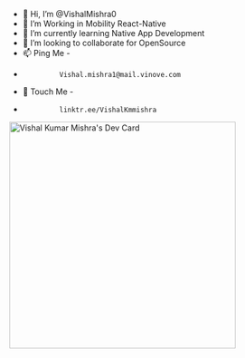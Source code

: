 - 👋 Hi, I’m @VishalMishra0
- 👀 I’m Working in Mobility React-Native
- 🌱 I’m currently learning Native App Development
- 💞️ I’m looking to collaborate for OpenSource
- 📫 Ping Me - 
-              Vishal.mishra1@mail.vinove.com
- 👀 Touch Me -
-              linktr.ee/VishalKmmishra

<a href="https://app.daily.dev/VishalMisra0"><img src="https://api.daily.dev/devcards/37fb2ff2a78949df81f4c818582e44fb.png?r=yvy" width="400" alt="Vishal Kumar Mishra's Dev Card"/></a>

